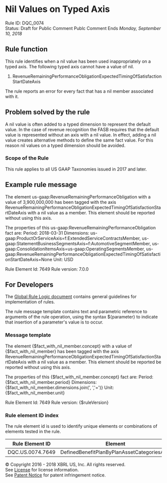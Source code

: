 # Nil Values on Typed Axis
Rule ID: DQC_0074  
Status: Draft for Public Comment
Publc Comment Ends *Monday, September 10, 2018*

## Rule function 
This rule identifies when a nil value has been used inappropriately on a typed axis.  The following typed axis cannot have a value of nil.

1. RevenueRemainingPerformanceObligationExpectedTimingOfSatisfactionStartDateAxis

The rule reports an error for every fact that has a nil member associated with it.

## Problem solved by the rule
A nil value is often added to a typed dimension to represent the default value. In the case of revenue recognition the FASB requires that the default value is represented without an axis with a nil value. In effect, adding a nil value creates alternative methods to define the same fact value. For this reason nil values on a typed dimension should be avoided.

### Scope of the Rule
This rule applies to all US GAAP Taxonomies issued in 2017 and later.

## Example rule message
The element us-gaap:RevenueRemainingPerformanceObligation with a value of 3,900,000,000 has been tagged with the axis RevenueRemainingPerformanceObligationExpectedTimingOfSatisfactionStartDateAxis with a nil value as a member. This element should be reported without using this axis.

The properties of this us-gaap:RevenueRemainingPerformanceObligation fact are:
Period: 2018-03-31
Dimensions: us-gaap:ProductOrServiceAxis=f:ExtendedServiceContractsMember, us-gaap:StatementBusinessSegmentsAxis=f:AutomotiveSegmentMember, us-gaap:ConsolidationItemsAxis=us-gaap:OperatingSegmentsMember, us-gaap:RevenueRemainingPerformanceObligationExpectedTimingOfSatisfactionStartDateAxis=None
Unit: USD

Rule Element Id: 7649
Rule version: 7.0.0

## For Developers
The [Global Rule Logic document](https://github.com/DataQualityCommittee/dqc_us_rules/blob/master/docs/GlobalRuleLogic.md) contains general guidelines for implementation of rules.

The rule message template contains text and parametric reference to arguments of the rule operation, using the syntax ${parameter} to indicate that insertion of a parameter's value is to occur.

### Message template
The element {$fact_with_nil_member.concept} with a value of {$fact_with_nil_member} has been tagged with the axis RevenueRemainingPerformanceObligationExpectedTimingOfSatisfactionStartDateAxis with a nil value as a member. This element should be reported be reported without using this axis.

The properties of this {$fact_with_nil_member.concept} fact are:
Period: {$fact_with_nil_member.period}
Dimensions: {$fact_with_nil_member.dimensions.join(', ','=')}
Unit: {$fact_with_nil_member.unit}

Rule Element Id: 7649
Rule version: {$ruleVersion}

### Rule element ID index 
The rule element id is used to identify unique elements or combinations of elements tested in the rule. 

|Rule Element ID|Element|
|--------|--------|
|DQC.US.0074.7649|DefinedBenefitPlanByPlanAssetCategoriesAxis|

© Copyright 2016 - 2018 XBRL US, Inc. All rights reserved.   
See [License](https://xbrl.us/dqc-license) for license information.  
See [Patent Notice](https://xbrl.us/dqc-patent) for patent infringement notice.
